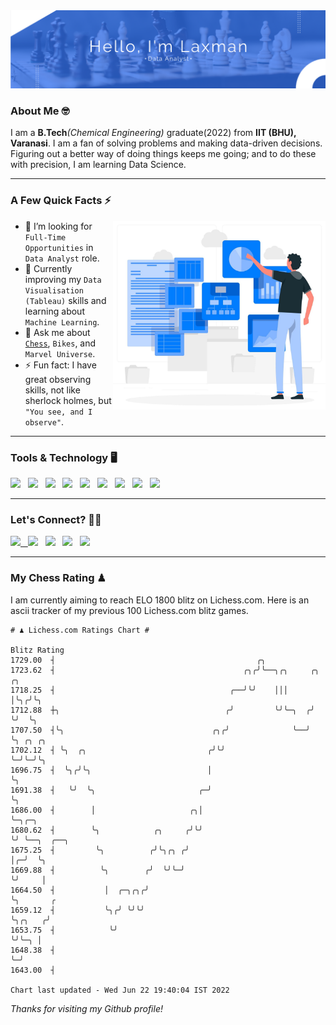   <img src= "https://github.com/Laxman-Lakhan/Laxman-Lakhan/blob/master/Assets/Hello.png">

### About Me 🤓

I am a **B.Tech**_(Chemical Engineering)_ graduate(2022) from **IIT (BHU), Varanasi**. I am a fan of solving problems and making data-driven decisions. Figuring out a better way of doing things keeps me going; and to do these with precision, I am learning Data Science.

---

### A Few Quick Facts ⚡️
<img align="right" alt="Coding" width="340" src="https://github.com/Laxman-Lakhan/Laxman-Lakhan/blob/master/Assets/Data_Vector.jpg">   

- 🤝 I’m looking for `Full-Time Opportunities` in `Data Analyst` role.
- 📖 Currently improving my `Data Visualisation (Tableau)` skills and learning about `Machine Learning`.
- 💬 Ask me about [`Chess`](https://lichess.org/@/YourKingIsInDanger), `Bikes`, and `Marvel Universe`.
- ⚡️ Fun fact: I have great observing skills, not like sherlock holmes, but `"You see, and I observe"`.

---
### Tools & Technology 🖥

<img src="https://img.shields.io/badge/Python-white?logo=Python&logoColor=ColorName&style=ShieldStyle" /> &nbsp;
<img src="https://img.shields.io/badge/MySQL-white?logo=MySQL&logoColor=ColorName&style=ShieldStyle" /> &nbsp;
<img src="https://img.shields.io/badge/Tableau-white?logo=Tableau&logoColor=ColorName&style=ShieldStyle" /> &nbsp;
<img src="https://img.shields.io/badge/Advance Excel-white?logo=Microsoft+Excel&logoColor=196F3D&style=ShieldStyle" /> &nbsp;
<img src="https://img.shields.io/badge/Google Analytics-white?logo=Google+Analytics&logoColor=ColorName&style=ShieldStyle" /> &nbsp;
<img src="https://img.shields.io/badge/Jupyter-white?logo=Jupyter&logoColor=ColorName&style=ShieldStyle" /> &nbsp;
<img src="https://img.shields.io/badge/pandas-white?logo=Pandas&logoColor=000080&style=ShieldStyle" /> &nbsp;
<img src="https://img.shields.io/badge/numpy-white?logo=Numpy&logoColor=85C1E9&style=ShieldStyle" /> &nbsp;
<img src="https://img.shields.io/badge/scikit learn-white?logo=Scikit+Learn&logoColor=ColorName&style=ShieldStyle" /> &nbsp;



---

### Let's Connect? 🫳🏻

<a href="mailto:laxmansingh.lakhan@gmail.com"> <img src="https://img.icons8.com/fluent/48/000000/gmail.png" width="3.5%"/> &nbsp;
[<img src="https://img.icons8.com/color/48/000000/linkedin.png" width="3.5%"/>](https://www.linkedin.com/in/laxman-lakhan/)  &nbsp;
[<img src="https://img.icons8.com/fluent/48/000000/facebook-new.png" width="3.5%"/>](https://www.facebook.com/s.laxmanlakhan/)  &nbsp;
[<img src="https://img.icons8.com/fluent/48/000000/instagram-new.png" width="3.5%"/>](https://www.instagram.com/laxman.lakhan/)  &nbsp;
[<img src="https://img.icons8.com/color/48/000000/twitter.png" width="3.5%"/>](https://twitter.com/laxman__lakhan)  &nbsp;

 ---
  
### My Chess Rating ♟
  
I am currently aiming to reach ELO 1800 blitz on Lichess.com. Here is an ascii tracker of my previous 100 Lichess.com blitz games.

  ```
  # ♟︎ Lichess.com Ratings Chart #
  
  Blitz Rating
 1729.00  ┤                                             ╭╮
 1723.62  ┤                                          ╭╮╭╯╰──╮╭╮     ╭╮  ╭╮
 1718.25  ┤                                       ╭──╯╰╯    │││     │╰╮╭╯╰╮
 1712.88  ┼╮                                     ╭╯         ╰╯╰─╮  ╭╯ ╰╯  ╰╮
 1707.50  ┤╰╮                                 ╭╮╭╯              ╰──╯       ╰╮ ╭╮ ╭╮
 1702.12  ┤ ╰╮  ╭╮                           ╭╯╰╯                           ╰─╯╰─╯╰╮
 1696.75  ┤  ╰╮╭╯╰╮                          │                                     ╰╮
 1691.38  ┤   ╰╯  ╰╮                       ╭─╯                                      ╰╮
 1686.00  ┤        │                     ╭╮│                                         ╰─╮╭─╮
 1680.62  ┤        ╰╮            ╭╮     ╭╯╰╯                                           ╰╯ ╰──╮  ╭──╮
 1675.25  ┤         ╰╮          ╭╯╰╮╭╮ ╭╯                                                    │╭─╯  ╰╮
 1669.88  ┤          ╰╮        ╭╯  ╰╯╰─╯                                                     ╰╯     │
 1664.50  ┤           │  ╭─╮╭╮╭╯                                                                    ╰╮       ╭
 1659.12  ┤           ╰╮╭╯ ╰╯╰╯                                                                      ╰╮╭╮   ╭╯
 1653.75  ┤            ╰╯                                                                             ╰╯╰─╮ │
 1648.38  ┤                                                                                               ╰─╯
 1643.00  ┤

Chart last updated - Wed Jun 22 19:40:04 IST 2022  
  ```
  
  
*Thanks for visiting my Github profile!*
